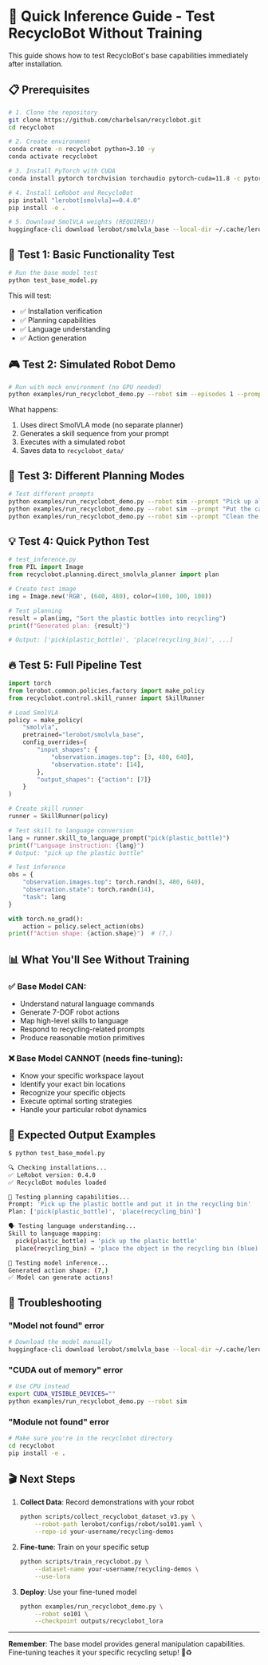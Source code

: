 # 🚀 Quick Inference Guide - Test RecycloBot Without Training

This guide shows how to test RecycloBot's base capabilities immediately after installation.

## 📋 Prerequisites

```bash
# 1. Clone the repository
git clone https://github.com/charbelsan/recyclobot.git
cd recyclobot

# 2. Create environment
conda create -n recyclobot python=3.10 -y
conda activate recyclobot

# 3. Install PyTorch with CUDA
conda install pytorch torchvision torchaudio pytorch-cuda=11.8 -c pytorch -c nvidia

# 4. Install LeRobot and RecycloBot
pip install "lerobot[smolvla]==0.4.0"
pip install -e .

# 5. Download SmolVLA weights (REQUIRED!)
huggingface-cli download lerobot/smolvla_base --local-dir ~/.cache/lerobot
```

## 🧪 Test 1: Basic Functionality Test

```bash
# Run the base model test
python test_base_model.py
```

This will test:
- ✅ Installation verification
- ✅ Planning capabilities
- ✅ Language understanding
- ✅ Action generation

## 🎮 Test 2: Simulated Robot Demo

```bash
# Run with mock environment (no GPU needed)
python examples/run_recyclobot_demo.py --robot sim --episodes 1 --prompt "Sort the recycling"
```

What happens:
1. Uses direct SmolVLA mode (no separate planner)
2. Generates a skill sequence from your prompt
3. Executes with a simulated robot
4. Saves data to `recyclobot_data/`

## 🎯 Test 3: Different Planning Modes

```bash
# Test different prompts
python examples/run_recyclobot_demo.py --robot sim --prompt "Pick up all plastic bottles"
python examples/run_recyclobot_demo.py --robot sim --prompt "Put the can in the blue bin"
python examples/run_recyclobot_demo.py --robot sim --prompt "Clean the workspace"
```

## 💡 Test 4: Quick Python Test

```python
# test_inference.py
from PIL import Image
from recyclobot.planning.direct_smolvla_planner import plan

# Create test image
img = Image.new('RGB', (640, 480), color=(100, 100, 100))

# Test planning
result = plan(img, "Sort the plastic bottles into recycling")
print(f"Generated plan: {result}")

# Output: ['pick(plastic_bottle)', 'place(recycling_bin)', ...]
```

## 🔥 Test 5: Full Pipeline Test

```python
import torch
from lerobot.common.policies.factory import make_policy
from recyclobot.control.skill_runner import SkillRunner

# Load SmolVLA
policy = make_policy(
    "smolvla",
    pretrained="lerobot/smolvla_base",
    config_overrides={
        "input_shapes": {
            "observation.images.top": [3, 480, 640],
            "observation.state": [14],
        },
        "output_shapes": {"action": [7]}
    }
)

# Create skill runner
runner = SkillRunner(policy)

# Test skill to language conversion
lang = runner.skill_to_language_prompt("pick(plastic_bottle)")
print(f"Language instruction: {lang}")
# Output: "pick up the plastic bottle"

# Test inference
obs = {
    "observation.images.top": torch.randn(3, 480, 640),
    "observation.state": torch.randn(14),
    "task": lang
}

with torch.no_grad():
    action = policy.select_action(obs)
print(f"Action shape: {action.shape}")  # (7,)
```

## 📊 What You'll See Without Training

### ✅ Base Model CAN:
- Understand natural language commands
- Generate 7-DOF robot actions
- Map high-level skills to language
- Respond to recycling-related prompts
- Produce reasonable motion primitives

### ❌ Base Model CANNOT (needs fine-tuning):
- Know your specific workspace layout
- Identify your exact bin locations
- Recognize your specific objects
- Execute optimal sorting strategies
- Handle your particular robot dynamics

## 🎯 Expected Output Examples

```bash
$ python test_base_model.py

🔍 Checking installations...
✅ LeRobot version: 0.4.0
✅ RecycloBot modules loaded

🧠 Testing planning capabilities...
Prompt: 'Pick up the plastic bottle and put it in the recycling bin'
Plan: ['pick(plastic_bottle)', 'place(recycling_bin)']

🗣️ Testing language understanding...
Skill to language mapping:
  pick(plastic_bottle) → 'pick up the plastic bottle'
  place(recycling_bin) → 'place the object in the recycling bin (blue)'

🤖 Testing model inference...
Generated action shape: (7,)
✅ Model can generate actions!
```

## 🚨 Troubleshooting

### "Model not found" error
```bash
# Download the model manually
huggingface-cli download lerobot/smolvla_base --local-dir ~/.cache/lerobot
```

### "CUDA out of memory" error
```bash
# Use CPU instead
export CUDA_VISIBLE_DEVICES=""
python examples/run_recyclobot_demo.py --robot sim
```

### "Module not found" error
```bash
# Make sure you're in the recyclobot directory
cd recyclobot
pip install -e .
```

## 🎬 Next Steps

1. **Collect Data**: Record demonstrations with your robot
   ```bash
   python scripts/collect_recyclobot_dataset_v3.py \
       --robot-path lerobot/configs/robot/so101.yaml \
       --repo-id your-username/recycling-demos
   ```

2. **Fine-tune**: Train on your specific setup
   ```bash
   python scripts/train_recyclobot.py \
       --dataset-name your-username/recycling-demos \
       --use-lora
   ```

3. **Deploy**: Use your fine-tuned model
   ```bash
   python examples/run_recyclobot_demo.py \
       --robot so101 \
       --checkpoint outputs/recyclobot_lora
   ```

---

**Remember**: The base model provides general manipulation capabilities. Fine-tuning teaches it your specific recycling setup! 🤖♻️